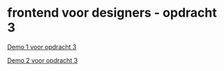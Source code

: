 # frontend voor designers - opdracht 3

[Demo 1 voor opdracht 3](https://ferryslot.github.io/frontendvoordesigners/opdracht3/v1/index.html)

[Demo 2 voor opdracht 3](https://ferryslot.github.io/frontendvoordesigners/opdracht3/v2/index.html)
